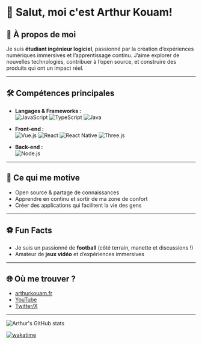 # 👋 Salut, moi c'est Arthur Kouam!


## 🚀 À propos de moi

Je suis **étudiant ingénieur logiciel**, passionné par la création d’expériences numériques immersives et l’apprentissage continu. J’aime explorer de nouvelles technologies, contribuer à l’open source, et construire des produits qui ont un impact réel.

---

## 🛠️ Compétences principales

- **Langages & Frameworks :**  
  ![JavaScript](https://img.shields.io/badge/-JavaScript-F7DF1E?logo=javascript&logoColor=black) ![TypeScript](https://img.shields.io/badge/-TypeScript-3178C6?logo=typescript&logoColor=white) ![Java](https://img.shields.io/badge/-Java-007396?logo=java&logoColor=white)

- **Front-end :**  
  ![Vue.js](https://img.shields.io/badge/-Vue.js-4FC08D?logo=vue.js&logoColor=white) ![React](https://img.shields.io/badge/-React-61DAFB?logo=react&logoColor=black) ![React Native](https://img.shields.io/badge/-React%20Native-61DAFB?logo=react&logoColor=black) ![Three.js](https://img.shields.io/badge/-Three.js-000000?logo=three.js&logoColor=white)

- **Back-end :**  
  ![Node.js](https://img.shields.io/badge/-Node.js-339933?logo=node.js&logoColor=white)


---

## 🤝 Ce qui me motive

- Open source & partage de connaissances
- Apprendre en continu et sortir de ma zone de confort
- Créer des applications qui facilitent la vie des gens

---

## ⚽ Fun Facts

- Je suis un passionné de **football** (côté terrain, manette et discussions !)
- Amateur de **jeux vidéo** et d’expériences immersives

---

## 🌐 Où me trouver ?

- [arthurkouam.fr](https://arthurkouam.fr)
- [YouTube](https://www.youtube.com/channel/UCNMIuoYie6D1EUtVPRqBPXg)
- [Twitter/X](https://x.com/kouamjs)

---

![Arthur's GitHub stats](https://github-readme-stats.vercel.app/api?username=ArthurKouam&show_icons=true&theme=vue-dark)

[![wakatime](https://wakatime.com/badge/user/3b7d2a50-bc8e-4006-927a-21c5e63ddf9e.svg)](https://wakatime.com/@3b7d2a50-bc8e-4006-927a-21c5e63ddf9e)
